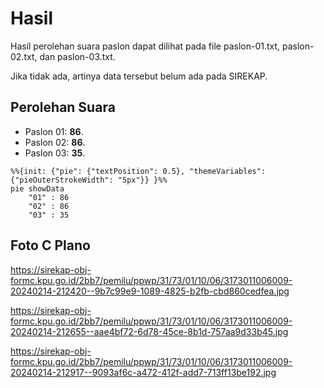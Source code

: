 # Hasil

Hasil perolehan suara paslon dapat dilihat pada file paslon-01.txt, paslon-02.txt, dan paslon-03.txt.

Jika tidak ada, artinya data tersebut belum ada pada SIREKAP.

## Perolehan Suara

 * Paslon 01: **86**.
 * Paslon 02: **86**.
 * Paslon 03: **35**.

```mermaid
%%{init: {"pie": {"textPosition": 0.5}, "themeVariables": {"pieOuterStrokeWidth": "5px"}} }%%
pie showData
    "01" : 86
    "02" : 86
    "03" : 35
```
## Foto C Plano

https://sirekap-obj-formc.kpu.go.id/2bb7/pemilu/ppwp/31/73/01/10/06/3173011006009-20240214-212420--9b7c99e9-1089-4825-b2fb-cbd860cedfea.jpg

https://sirekap-obj-formc.kpu.go.id/2bb7/pemilu/ppwp/31/73/01/10/06/3173011006009-20240214-212655--aae4bf72-6d78-45ce-8b1d-757aa9d33b45.jpg

https://sirekap-obj-formc.kpu.go.id/2bb7/pemilu/ppwp/31/73/01/10/06/3173011006009-20240214-212917--9093af6c-a472-412f-add7-713ff13be192.jpg
